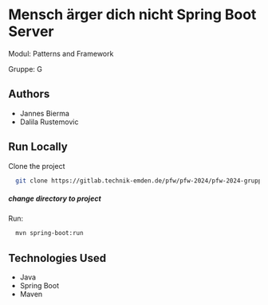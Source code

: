 # Mensch ärger dich nicht Spring Boot Server

Modul: Patterns and Framework

Gruppe: G

## Authors

- Jannes Bierma
- Dalila Rustemovic

## Run Locally

Clone the project

```bash
  git clone https://gitlab.technik-emden.de/pfw/pfw-2024/pfw-2024-gruppe-g/madn-server.git
```
##### change directory to project

Run:

```bash
  mvn spring-boot:run 
```

## Technologies Used
- Java
- Spring Boot
- Maven


